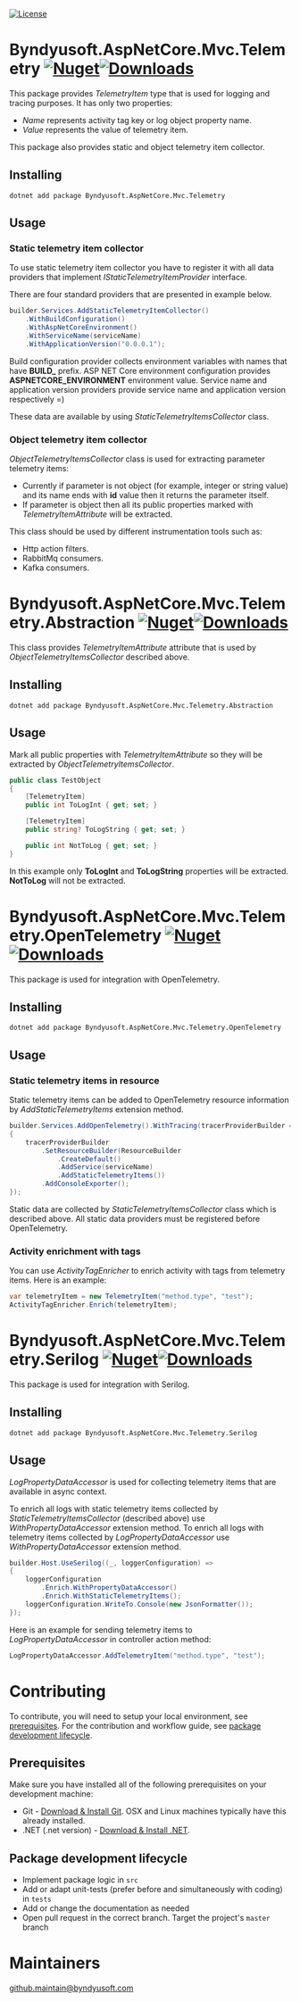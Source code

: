 [![License](https://img.shields.io/badge/License-Apache--2.0-blue.svg)](https://opensource.org/licenses/Apache-2.0)

# Byndyusoft.AspNetCore.Mvc.Telemetry [![Nuget](https://img.shields.io/nuget/v/Byndyusoft.AspNetCore.Mvc.Telemetry.svg)](https://www.nuget.org/packages/Byndyusoft.AspNetCore.Mvc.Telemetry/)[![Downloads](https://img.shields.io/nuget/dt/Byndyusoft.AspNetCore.Mvc.Telemetry.svg)](https://www.nuget.org/packages/Byndyusoft.AspNetCore.Mvc.Telemetry/)

This package provides *TelemetryItem* type that is used for logging and tracing purposes. It has only two properties:
 - *Name* represents activity tag key or log object property name.
 - *Value* represents the value of telemetry item.

This package also provides static and object telemetry item collector.

## Installing

```shell
dotnet add package Byndyusoft.AspNetCore.Mvc.Telemetry
```

## Usage

### Static telemetry item collector

To use static telemetry item collector you have to register it with all data providers that implement *IStaticTelemetryItemProvider* interface.

There are four standard providers that are presented in example below.

```csharp
builder.Services.AddStaticTelemetryItemCollector()
    .WithBuildConfiguration()
    .WithAspNetCoreEnvironment()
    .WithServiceName(serviceName)
    .WithApplicationVersion("0.0.0.1");
```


Build configuration provider collects environment variables with names that have **BUILD_** prefix.
ASP NET Core environment configuration provides **ASPNETCORE_ENVIRONMENT** environment value.
Service name and application version providers provide service name and application version respectively =)

These data are available by using *StaticTelemetryItemsCollector* class.

### Object telemetry item collector

*ObjectTelemetryItemsCollector* class is used for extracting parameter telemetry items:
- Currently if parameter is not object (for example, integer or string value) and its name ends with **id** value then it returns the parameter itself.
- If parameter is object then all its public properties marked with *TelemetryItemAttribute* will be extracted.

This class should be used by different instrumentation tools such as:
- Http action filters.
- RabbitMq consumers.
- Kafka consumers.

# Byndyusoft.AspNetCore.Mvc.Telemetry.Abstraction [![Nuget](https://img.shields.io/nuget/v/Byndyusoft.AspNetCore.Mvc.Telemetry.Abstraction.svg)](https://www.nuget.org/packages/Byndyusoft.AspNetCore.Mvc.Telemetry.Abstraction/)[![Downloads](https://img.shields.io/nuget/dt/Byndyusoft.AspNetCore.Mvc.Telemetry.Abstraction.svg)](https://www.nuget.org/packages/Byndyusoft.AspNetCore.Mvc.Telemetry.Abstraction/)

This class provides *TelemetryItemAttribute* attribute that is used by *ObjectTelemetryItemsCollector* described above.

## Installing

```shell
dotnet add package Byndyusoft.AspNetCore.Mvc.Telemetry.Abstraction
```

## Usage

Mark all public properties with *TelemetryItemAttribute* so they will be extracted by *ObjectTelemetryItemsCollector*.

```csharp
public class TestObject
{
	[TelemetryItem]
	public int ToLogInt { get; set; }

	[TelemetryItem]
	public string? ToLogString { get; set; }

	public int NotToLog { get; set; }
}
```

In this example only **ToLogInt** and **ToLogString** properties will be extracted. **NotToLog** will not be extracted.

# Byndyusoft.AspNetCore.Mvc.Telemetry.OpenTelemetry [![Nuget](https://img.shields.io/nuget/v/Byndyusoft.AspNetCore.Mvc.Telemetry.OpenTelemetry.svg)](https://www.nuget.org/packages/Byndyusoft.AspNetCore.Mvc.Telemetry.OpenTelemetry/)[![Downloads](https://img.shields.io/nuget/dt/Byndyusoft.AspNetCore.Mvc.Telemetry.OpenTelemetry.svg)](https://www.nuget.org/packages/Byndyusoft.AspNetCore.Mvc.Telemetry.OpenTelemetry/)

This package is used for integration with OpenTelemetry.

## Installing

```shell
dotnet add package Byndyusoft.AspNetCore.Mvc.Telemetry.OpenTelemetry
```

## Usage

### Static telemetry items in resource

Static telemetry items can be added to OpenTelemetry resource information by *AddStaticTelemetryItems* extension method.

```csharp
builder.Services.AddOpenTelemetry().WithTracing(tracerProviderBuilder =>
{
    tracerProviderBuilder
        .SetResourceBuilder(ResourceBuilder
            .CreateDefault()
            .AddService(serviceName)
            .AddStaticTelemetryItems())
        .AddConsoleExporter();
});
```

Static data are collected by *StaticTelemetryItemsCollector* class which is described above. All static data providers must be registered before OpenTelemetry.

### Activity enrichment with tags

You can use *ActivityTagEnricher* to enrich activity with tags from telemetry items. Here is an example:

```csharp
var telemetryItem = new TelemetryItem("method.type", "test");
ActivityTagEnricher.Enrich(telemetryItem);
```

# Byndyusoft.AspNetCore.Mvc.Telemetry.Serilog [![Nuget](https://img.shields.io/nuget/v/Byndyusoft.AspNetCore.Mvc.Telemetry.Serilog.svg)](https://www.nuget.org/packages/Byndyusoft.AspNetCore.Mvc.Telemetry.Serilog/)[![Downloads](https://img.shields.io/nuget/dt/Byndyusoft.AspNetCore.Mvc.Telemetry.Serilog.svg)](https://www.nuget.org/packages/Byndyusoft.AspNetCore.Mvc.Telemetry.Serilog/)

This package is used for integration with Serilog.

## Installing

```shell
dotnet add package Byndyusoft.AspNetCore.Mvc.Telemetry.Serilog
```

## Usage

*LogPropertyDataAccessor* is used for collecting telemetry items that are available in async context.

To enrich all logs with static telemetry items collected by *StaticTelemetryItemsCollector* (described above) use *WithPropertyDataAccessor* extension method.
To enrich all logs with telemetry items collected by *LogPropertyDataAccessor* use *WithPropertyDataAccessor* extension method.

```csharp
builder.Host.UseSerilog((_, loggerConfiguration) =>
{
    loggerConfiguration
        .Enrich.WithPropertyDataAccessor()
        .Enrich.WithStaticTelemetryItems();
    loggerConfiguration.WriteTo.Console(new JsonFormatter());
});
```

Here is an example for sending telemetry items to *LogPropertyDataAccessor* in controller action method:

```csharp
LogPropertyDataAccessor.AddTelemetryItem("method.type", "test");
```

# Contributing

To contribute, you will need to setup your local environment, see [prerequisites](#prerequisites). For the contribution and workflow guide, see [package development lifecycle](#package-development-lifecycle).

## Prerequisites

Make sure you have installed all of the following prerequisites on your development machine:

- Git - [Download & Install Git](https://git-scm.com/downloads). OSX and Linux machines typically have this already installed.
- .NET (.net version) - [Download & Install .NET](https://dotnet.microsoft.com/en-us/download/dotnet/).

## Package development lifecycle

- Implement package logic in `src`
- Add or adapt unit-tests (prefer before and simultaneously with coding) in `tests`
- Add or change the documentation as needed
- Open pull request in the correct branch. Target the project's `master` branch

# Maintainers
[github.maintain@byndyusoft.com](mailto:github.maintain@byndyusoft.com)
